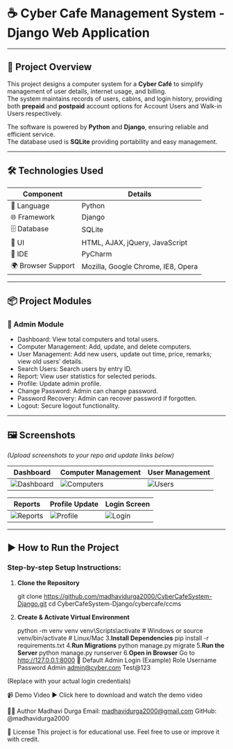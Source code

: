 # ☕ Cyber Cafe Management System - Django Web Application

---

## 🚀 Project Overview

This project designs a computer system for a **Cyber Café** to simplify management of user details, internet usage, and billing.  
The system maintains records of users, cabins, and login history, providing both **prepaid** and **postpaid** account options for Account Users and Walk-in Users respectively.

The software is powered by **Python** and **Django**, ensuring reliable and efficient service.  
The database used is **SQLite** providing portability and easy management.

---

## 🛠️ Technologies Used

| Component        | Details                                     |
|------------------|---------------------------------------------|
| 🐍 Language      | Python                                      |
| 🌐 Framework     | Django                                      |
| 🗄️ Database     | SQLite                                      |
| 🎨 UI            | HTML, AJAX, jQuery, JavaScript              |
| 🧠 IDE           | PyCharm                                     |
| 🌍 Browser Support| Mozilla, Google Chrome, IE8, Opera          |

---

## 📦 Project Modules

### 🔐 Admin Module
- Dashboard: View total computers and total users.
- Computer Management: Add, update, and delete computers.
- User Management: Add new users, update out time, price, remarks; view old users’ details.
- Search Users: Search users by entry ID.
- Report: View user statistics for selected periods.
- Profile: Update admin profile.
- Change Password: Admin can change password.
- Password Recovery: Admin can recover password if forgotten.
- Logout: Secure logout functionality.

---

## 🖼️ Screenshots

*(Upload screenshots to your repo and update links below)*

| Dashboard          | Computer Management      | User Management        |
|--------------------|-------------------------|-----------------------|
| ![Dashboard](link) | ![Computers](link)      | ![Users](link)        |

| Reports            | Profile Update          | Login Screen           |
|--------------------|-------------------------|-----------------------|
| ![Reports](link)   | ![Profile](link)        | ![Login](link)        |

---

## ▶️ How to Run the Project

### Step-by-step Setup Instructions:

1. **Clone the Repository**

   git clone https://github.com/madhavidurga2000/CyberCafeSystem-Django.git
   cd CyberCafeSystem-Django/cybercafe/ccms
2. **Create & Activate Virtual Environment**
   
   python -m venv venv
venv\Scripts\activate  # Windows
          or
source venv/bin/activate  # Linux/Mac
3.**Install Dependencies**
  pip install -r requirements.txt
4.**Run Migrations**
python manage.py migrate
5.**Run the Server**
python manage.py runserver
6.**Open in Browser**
Go to http://127.0.0.1:8000
🔑 Default Admin Login (Example)
Role	Username	Password
Admin	admin@cyber.com	Test@123

(Replace with your actual login credentials)

📹 Demo Video
▶️ Click here to download and watch the demo video

👩‍💻 Author
Madhavi Durga
Email: madhavidurga2000@gmail.com
GitHub: @madhavidurga2000

📄 License
This project is for educational use. Feel free to use or improve it with credit.







